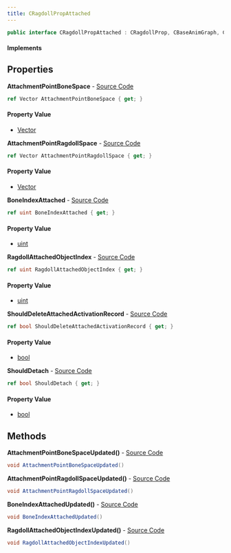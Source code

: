 ```yaml
---
title: CRagdollPropAttached
---
```


```csharp
public interface CRagdollPropAttached : CRagdollProp, CBaseAnimGraph, CBaseModelEntity, CBaseEntity, CEntityInstance, ISchemaClass<CEntityInstance>, ISchemaClass<CBaseEntity>, ISchemaClass<CBaseModelEntity>, ISchemaClass<CBaseAnimGraph>, ISchemaClass<CRagdollProp>, ISchemaClass<CRagdollPropAttached>, ISchemaField, ISchemaClass, INativeHandle
```

#### Implements

## Properties

**AttachmentPointBoneSpace** - [Source Code](https://github.com/swiftly-solution/swiftlys2/blob/main/managed/src/SwiftlyS2.Generated/Schemas/Interfaces/CRagdollPropAttached.cs#L20)

```csharp
ref Vector AttachmentPointBoneSpace { get; }
```

#### Property Value

- [Vector](/docs/api/shared/natives/vector)

**AttachmentPointRagdollSpace** - [Source Code](https://github.com/swiftly-solution/swiftlys2/blob/main/managed/src/SwiftlyS2.Generated/Schemas/Interfaces/CRagdollPropAttached.cs#L22)

```csharp
ref Vector AttachmentPointRagdollSpace { get; }
```

#### Property Value

- [Vector](/docs/api/shared/natives/vector)

**BoneIndexAttached** - [Source Code](https://github.com/swiftly-solution/swiftlys2/blob/main/managed/src/SwiftlyS2.Generated/Schemas/Interfaces/CRagdollPropAttached.cs#L16)

```csharp
ref uint BoneIndexAttached { get; }
```

#### Property Value

- [uint](https://learn.microsoft.com/dotnet/api/system.uint32)

**RagdollAttachedObjectIndex** - [Source Code](https://github.com/swiftly-solution/swiftlys2/blob/main/managed/src/SwiftlyS2.Generated/Schemas/Interfaces/CRagdollPropAttached.cs#L18)

```csharp
ref uint RagdollAttachedObjectIndex { get; }
```

#### Property Value

- [uint](https://learn.microsoft.com/dotnet/api/system.uint32)

**ShouldDeleteAttachedActivationRecord** - [Source Code](https://github.com/swiftly-solution/swiftlys2/blob/main/managed/src/SwiftlyS2.Generated/Schemas/Interfaces/CRagdollPropAttached.cs#L26)

```csharp
ref bool ShouldDeleteAttachedActivationRecord { get; }
```

#### Property Value

- [bool](https://learn.microsoft.com/dotnet/api/system.boolean)

**ShouldDetach** - [Source Code](https://github.com/swiftly-solution/swiftlys2/blob/main/managed/src/SwiftlyS2.Generated/Schemas/Interfaces/CRagdollPropAttached.cs#L24)

```csharp
ref bool ShouldDetach { get; }
```

#### Property Value

- [bool](https://learn.microsoft.com/dotnet/api/system.boolean)

## Methods

**AttachmentPointBoneSpaceUpdated()** - [Source Code](https://github.com/swiftly-solution/swiftlys2/blob/main/managed/src/SwiftlyS2.Generated/Schemas/Interfaces/CRagdollPropAttached.cs#L30)

```csharp
void AttachmentPointBoneSpaceUpdated()
```

**AttachmentPointRagdollSpaceUpdated()** - [Source Code](https://github.com/swiftly-solution/swiftlys2/blob/main/managed/src/SwiftlyS2.Generated/Schemas/Interfaces/CRagdollPropAttached.cs#L31)

```csharp
void AttachmentPointRagdollSpaceUpdated()
```

**BoneIndexAttachedUpdated()** - [Source Code](https://github.com/swiftly-solution/swiftlys2/blob/main/managed/src/SwiftlyS2.Generated/Schemas/Interfaces/CRagdollPropAttached.cs#L28)

```csharp
void BoneIndexAttachedUpdated()
```

**RagdollAttachedObjectIndexUpdated()** - [Source Code](https://github.com/swiftly-solution/swiftlys2/blob/main/managed/src/SwiftlyS2.Generated/Schemas/Interfaces/CRagdollPropAttached.cs#L29)

```csharp
void RagdollAttachedObjectIndexUpdated()
```

